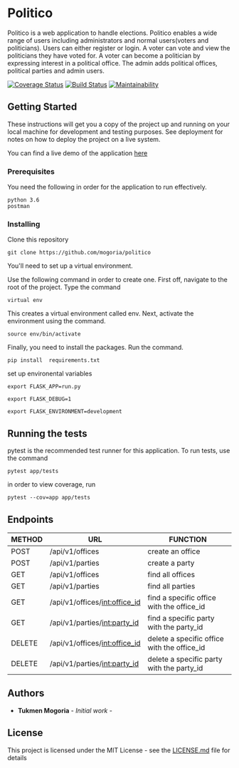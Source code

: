 # Politico

Politico is a web application to handle elections. Politico enables a wide range of users including administrators and normal users(voters and politicians). Users can either register or login. A voter can vote and view the politicians they have voted for. A voter can become a politician by expressing interest in a political office. The admin adds political offices, political parties and admin users. 

[![Coverage Status](https://coveralls.io/repos/github/mogoria/Politico/badge.svg?branch=develop)](https://coveralls.io/github/mogoria/Politico?branch=develop)
[![Build Status](https://travis-ci.org/mogoria/Politico.svg?branch=develop)](https://travis-ci.org/mogoria/Politico)
[![Maintainability](https://api.codeclimate.com/v1/badges/1341fcb8087f9f135ab7/maintainability)](https://codeclimate.com/github/mogoria/Politico/maintainability)

## Getting Started

These instructions will get you a copy of the project up and running on your local machine for development and testing purposes. See deployment for notes on how to deploy the project on a live system.

You can find a live demo of the application [here](https://politico-nbo-cycle-37.herokuapp.com/api/v1)

### Prerequisites

You need the following in order for the application to run effectively.

```
python 3.6
postman
```

### Installing

Clone this repository
```
git clone https://github.com/mogoria/politico
```

You'll need to set up a virtual environment.

Use the following command in order to create one. First off, navigate to the root of the project. Type the command

```
virtual env 
```

This creates a virtual environment called env.
Next, activate the environment using the command.

```
source env/bin/activate
```
Finally, you need to install the packages.
Run the command.

```
pip install  requirements.txt
```
set up environental variables
```
export FLASK_APP=run.py

export FLASK_DEBUG=1

export FLASK_ENVIRONMENT=development
```
## Running the tests

pytest is the recommended test runner for this application.
To run tests, use the command
```
pytest app/tests
```

in order to view coverage, run
```
pytest --cov=app app/tests
```

## Endpoints
|   METHOD       |    URL                      | FUNCTION
|  ------------  | ----------                   |  ---------
|   POST         | /api/v1/offices           |  create an office 
|   POST         | /api/v1/parties           |  create a party
|   GET          | /api/v1/offices           |  find all offices
|   GET          | /api/v1/parties           | find all parties
|   GET          | /api/v1/offices/<int:office_id> | find a specific office with the office_id
|   GET          | /api/v1/parties/<int:party_id>  | find a specific party with the party_id
|   DELETE       | /api/v1/offices/<int:office_id> | delete a specific office with the office_id
|   DELETE       | /api/v1/parties/<int:party_id>  | delete a specific party with  the party_id

## Authors

* **Tukmen Mogoria** - *Initial work* - 


## License

This project is licensed under the MIT License - see the [LICENSE.md](LICENSE.md) file for details


